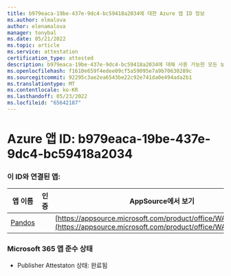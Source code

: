 ```yaml
---
title: b979eaca-19be-437e-9dc4-bc59418a2034에 대한 Azure 앱 ID 정보
ms.author: elmalova
author: elenamalova
manager: tonybal
ms.date: 05/21/2022
ms.topic: article
ms.service: attestation
certification_type: attested
description: b979eaca-19be-437e-9dc4-bc59418a2034에 대해 사용 가능한 모든 보안 및 규정 준수 정보입니다.
ms.openlocfilehash: f1610e659f4edee09cf5a59095e7a9b70630289c
ms.sourcegitcommit: 92295c3ae2ea6543be22c92e741da0e494ada2b1
ms.translationtype: MT
ms.contentlocale: ko-KR
ms.lasthandoff: 05/23/2022
ms.locfileid: "65642187"
---
```

# <a name="azure-app-id-b979eaca-19be-437e-9dc4-bc59418a2034"></a>Azure 앱 ID: b979eaca-19be-437e-9dc4-bc59418a2034


### <a name="apps-associated-with-this-id"></a>이 ID와 연결된 앱:
| **앱 이름** | **인증** | **AppSource에서 보기** |
|--------------|---------------|-----------------------|
| [Pandos](../forward/WA200003534.md) |  | [https://appsource.microsoft.com/product/office/WA200003534](https://appsource.microsoft.com/product/office/WA200003534) |

### <a name="microsoft-365-app-compliance-status"></a>Microsoft 365 앱 준수 상태
- Publisher Attestaton 상태: 완료됨

